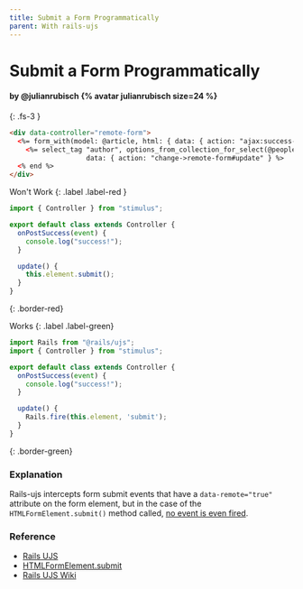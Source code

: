 ```yaml
---
title: Submit a Form Programmatically
parent: With rails-ujs
---
```


# Submit a Form Programmatically

#### by @julianrubisch {% avatar julianrubisch size=24 %}
{: .fs-3 }


```html
<div data-controller="remote-form">
  <%= form_with(model: @article, html: { data: { action: "ajax:success->remote-form#onPostSuccess" } }) do |f| %>
    <%= select_tag "author", options_from_collection_for_select(@people, "id", "name"),
                   data: { action: "change->remote-form#update" } %>
  <% end %>
</div>
```

Won't Work
{: .label .label-red }

```js
import { Controller } from "stimulus";

export default class extends Controller {
  onPostSuccess(event) {
    console.log("success!");
  }

  update() {
    this.element.submit();
  }
}
```
{: .border-red}

Works
{: .label .label-green}

```js
import Rails from "@rails/ujs";
import { Controller } from "stimulus";

export default class extends Controller {
  onPostSuccess(event) {
    console.log("success!");
  }

  update() {
    Rails.fire(this.element, 'submit');
  }
}
```
{: .border-green}

### Explanation
Rails-ujs intercepts form submit events that have a `data-remote="true"` attribute on the form element, but in the case of the `HTMLFormElement.submit()` method called, [no event is even fired](https://developer.mozilla.org/en-US/docs/Web/API/HTMLFormElement/submit).

### Reference
- [Rails UJS](https://github.com/rails/rails/blob/master/actionview/app/assets/javascripts/rails-ujs/start.coffee#L58)
- [HTMLFormElement.submit](https://developer.mozilla.org/en-US/docs/Web/API/HTMLFormElement/submit)
- [Rails UJS Wiki](https://github.com/rails/jquery-ujs/wiki/How-to-trigger-a-form-submit-from-code)
